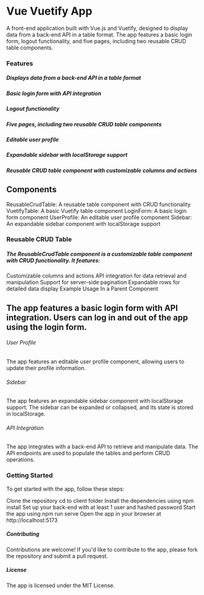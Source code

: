 # Vue Vuetify App

A front-end application built with Vue.js and Vuetify, designed to display data from a back-end API in a table format. The app features a basic login form, logout functionality, and five pages, including two reusable CRUD table components.

### Features

##### Displays data from a back-end API in a table format

##### Basic login form with API integration

##### Logout functionality

##### Five pages, including two reusable CRUD table components

##### Editable user profile

##### Expandable sidebar with localStorage support

##### Reusable CRUD table component with customizable columns and actions

## Components

ReusableCrudTable: A reusable table component with CRUD functionality
VuetifyTable: A basic Vuetify table component
LoginForm: A basic login form component
UserProfile: An editable user profile component
Sidebar: An expandable sidebar component with localStorage support

### Reusable CRUD Table

##### The ReusableCrudTable component is a customizable table component with CRUD functionality. It features:

Customizable columns and actions
API integration for data retrieval and manipulation
Support for server-side pagination
Expandable rows for detailed data display
Example Usage In a Parent Component

## The app features a basic login form with API integration. Users can log in and out of the app using the login form.

###### User Profile

The app features an editable user profile component, allowing users to update their profile information.

###### Sidebar

The app features an expandable sidebar component with localStorage support. The sidebar can be expanded or collapsed, and its state is stored in localStorage.

###### API Integration

The app integrates with a back-end API to retrieve and manipulate data. The API endpoints are used to populate the tables and perform CRUD operations.

### Getting Started

To get started with the app, follow these steps:

Clone the repository
cd to client folder
Install the dependencies using npm install
Set up your back-end with at least 1 user and hashed password
Start the app using npm run serve
Open the app in your browser at http://localhost:5173

##### Contributing

Contributions are welcome! If you'd like to contribute to the app, please fork the repository and submit a pull request.

##### License

The app is licensed under the MIT License.
